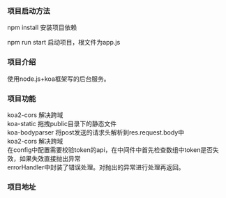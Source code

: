 ### 项目启动方法

npm install 安装项目依赖

npm run start 启动项目，根文件为app.js

### 项目介绍

使用node.js+koa框架写的后台服务。

### 项目功能
koa2-cors 解决跨域  <br/>
koa-static 拖拽public目录下的静态文件  <br/>
koa-bodyparser 将post发送的请求头解析到res.request.body中  <br/>
koa2-cors 解决跨域  <br/>
在config中配置需要校验token的api，在中间件中首先检查数组中token是否失效，如果失效直接抛出异常<br/>
errorHandler中封装了错误处理。对抛出的异常进行处理再返回。

### 项目地址



